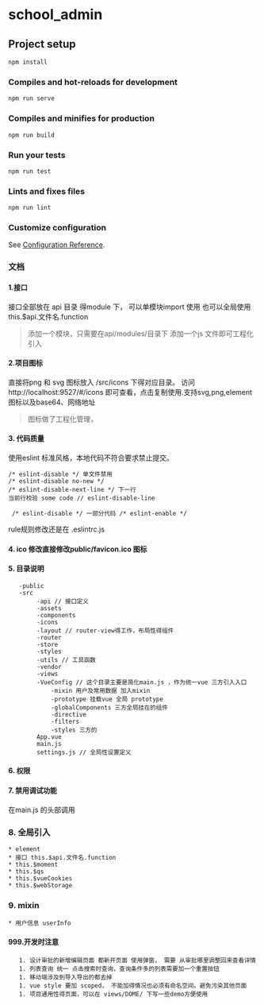 # school_admin

## Project setup
```
npm install
```

### Compiles and hot-reloads for development
```
npm run serve
```

### Compiles and minifies for production
```
npm run build
```

### Run your tests
```
npm run test
```

### Lints and fixes files
```
npm run lint
```

### Customize configuration
See [Configuration Reference](https://cli.vuejs.org/config/).


### 文档
#### 1.接口
接口全部放在 api 目录 得module 下， 可以单模块import 使用 也可以全局使用 this.$api.文件名.function
>添加一个模块，只需要在api/modules/目录下 添加一个js 文件即可工程化引入

#### 2.项目图标
直接将png 和 svg 图标放入 /src/icons 下得对应目录。 访问http://localhost:9527/#/icons 即可查看，点击复制使用.支持svg,png,element图标以及base64、网络地址
>图标做了工程化管理，

#### 3. 代码质量
使用eslint 标准风格，本地代码不符合要求禁止提交。
```
/* eslint-disable */ 单文件禁用
/* eslint-disable no-new */ 
/* eslint-disable-next-line */ 下一行
当前行校验 some code // eslint-disable-line

 /* eslint-disable */ 一部分代码 /* eslint-enable */
```
rule规则修改还是在 .eslintrc.js

#### 4. ico 修改直接修改public/favicon.ico 图标

#### 5. 目录说明
```
   -public
   -src
        -api // 接口定义
        -assets
        -components
        -icons
        -layout // router-view得工作，布局性得组件
        -router
        -store
        -styles
        -utils // 工具函数
        -vendor
        -views
        -VueConfig // 这个目录主要是简化main.js ，作为统一vue 三方引入入口
            -mixin 用户及常用数据 加入mixin
            -prototype 挂载vue 全局 prototype
            -globalComponents 三方全局挂在的组件
            -directive
            -filters
            -styles 三方的
        App.vue
        main.js
        settings.js // 全局性设置定义
``` 
#### 6. 权限


#### 7. 禁用调试功能
在main.js 的头部调用

### 8. 全局引入
    * element
    * 接口 this.$api.文件名.function
    * this.$moment
    * this.$qs
    * this.$vueCookies
    * this.$webStorage
    
### 9. mixin
    * 用户信息 userInfo
    

#### 999.开发时注意
       1. 设计审批的新增编辑页面 都新开页面 使用弹窗， 需要 从审批哪里调整回来查看详情
       1. 列表查询 统一 点击搜索时查询，查询条件多的列表需要加一个重置按钮
       1. 移动端涉及到导入导出的都去掉
       1. vue style 要加 scoped， 不能加得情况也必须有命名空间。避免污染其他页面
       1. 项目通用性得页面，可以在 views/DOME/ 下写一些demo方便使用